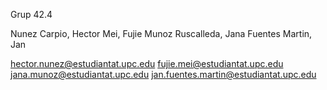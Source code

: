 Grup 42.4

Nunez Carpio, Hector
Mei, Fujie
Munoz Ruscalleda, Jana
Fuentes Martin, Jan

hector.nunez@estudiantat.upc.edu
fujie.mei@estudiantat.upc.edu
jana.munoz@estudiantat.upc.edu
jan.fuentes.martin@estudiantat.upc.edu
